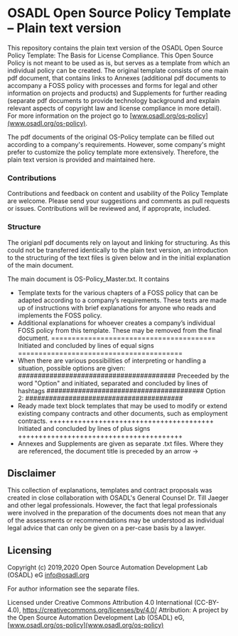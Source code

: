 # OSADL Open Source Policy Template &ndash; Plain text version
This repository contains the plain text version of the OSADL Open Source Policy Template: The Basis for License Compliance. This Open Source Policy is not meant to be used as is, but serves as a template from which an individual policy can be created. The original template consists of one main pdf document, that contains links to Annexes (additional pdf documents to accompany a FOSS policy with processes and forms for legal and other information on projects and products) and Supplements for further reading (separate pdf documents to provide technology background and explain relevant aspects of copyright law and license compliance in more detail). For more information on the project go to [www.osadl.org/os-policy](www.osadl.org/os-policy).

The pdf documents of the original OS-Policy template can be filled out according to a company's requirements. However, some company's might prefer to customize the policy template more extensively. Therefore, the plain text version is provided and maintained here.

### Contributions
Contributions and feedback on content and usability of the Policy Template are welcome. Please send your suggestions and comments as pull requests or issues. Contributions will be reviewed and, if approprate, included.

### Structure
The origianl pdf documents rely on layout and linking for structuring. As this could not be transferred identically to the plain text version, an introduction to the structuring of the text files is given below and in the initial explanation of the main document.

The main document is OS-Policy_Master.txt. It contains 
* Template texts for the various chapters of a FOSS policy that can be adapted according to a company’s requirements. These texts are made up of instructions with brief explanations for anyone who reads and implements the FOSS policy.
* Additional explanations for whoever creates a company’s individual FOSS policy from this template. These may be removed from the final document.
========================================
Initiated and concluded by lines of equal signs
========================================
* When there are various possibilities of interpreting or handling a situation, possible options are given:
########################################
Preceeded by the word "Option" and initiated, separated and concluded by lines of hashtags
########################################
Option 2: 
########################################
* Ready made text block templates that may be used to modify or extend existing 
company contracts and other documents, such as employment contracts.
++++++++++++++++++++++++++++++++++++++++
Initiated and concluded by lines of plus signs
++++++++++++++++++++++++++++++++++++++++
* Annexes and Supplements are given as separate .txt files. Where they are referenced, the document title is preceded by an arrow ->

## Disclaimer
This collection of explanations, templates and contract proposals was created in close collaboration with OSADL's General Counsel Dr. Till Jaeger and other legal professionals. However, the fact that legal professionals were involved in the preparation of the documents does not mean that any of the assessments or recommendations may be understood as individual legal advice that can only be given on a per-case basis by a lawyer.

## Licensing
Copyright (c) 2019,2020 Open Source Automation Development Lab (OSADL) eG <info@osadl.org>

For author information see the separate files.

Licensed under Creative Commons Attribution 4.0 International (CC-BY-4.0), https://creativecommons.org/licenses/by/4.0/
Attribution: A project by the Open Source Automation Development Lab (OSADL) eG, [www.osadl.org/os-policy](www.osadl.org/os-policy)
